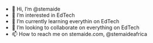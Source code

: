 - 👋 Hi, I’m @stemaide
- 👀 I’m interested in EdTech
- 🌱 I’m currently learning everythin on EdTech
- 💞️ I’m looking to collaborate on everything on EdTech
- 📫 How to reach me on stemaide.com, @stemaideafrica

<!---
stemaide/stemaide is a ✨ special ✨ repository because its `README.md` (this file) appears on your GitHub profile.
You can click the Preview link to take a look at your changes.
--->
